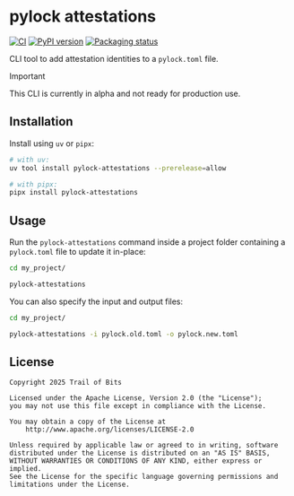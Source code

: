 # pylock attestations

<!--- BADGES: START --->
[![CI](https://github.com/trailofbits/pylock-attestations/actions/workflows/tests.yml/badge.svg)](https://github.com/trailofbits/pylock-attestations/actions/workflows/tests.yml)
[![PyPI version](https://badge.fury.io/py/pylock-attestations.svg)](https://pypi.org/project/pylock-attestations)
[![Packaging status](https://repology.org/badge/tiny-repos/python:pylock-attestations.svg)](https://repology.org/project/python:pylock-attestations/versions)
<!--- BADGES: END --->

CLI tool to add attestation identities to a `pylock.toml` file.

> [!IMPORTANT]
> This CLI is currently in alpha and not ready for production use.

## Installation

Install using `uv` or `pipx`:
```sh
# with uv:
uv tool install pylock-attestations --prerelease=allow

# with pipx:
pipx install pylock-attestations
```

## Usage

Run the `pylock-attestations` command inside a project folder containing
a `pylock.toml` file to update it in-place:

```sh
cd my_project/

pylock-attestations
```


You can also specify the input and output files:

```sh
cd my_project/

pylock-attestations -i pylock.old.toml -o pylock.new.toml
```

## License
```
Copyright 2025 Trail of Bits

Licensed under the Apache License, Version 2.0 (the "License");
you may not use this file except in compliance with the License.

You may obtain a copy of the License at
    http://www.apache.org/licenses/LICENSE-2.0

Unless required by applicable law or agreed to in writing, software
distributed under the License is distributed on an "AS IS" BASIS,
WITHOUT WARRANTIES OR CONDITIONS OF ANY KIND, either express or implied.
See the License for the specific language governing permissions and
limitations under the License.
```

